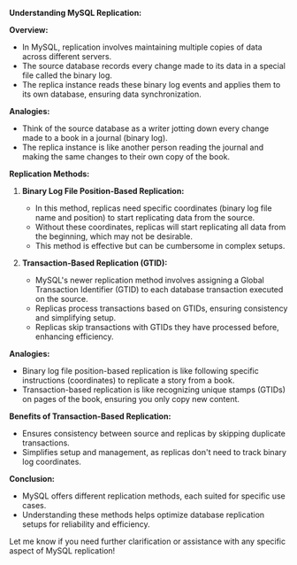 **Understanding MySQL Replication:**

**Overview:**
- In MySQL, replication involves maintaining multiple copies of data across different servers.
- The source database records every change made to its data in a special file called the binary log.
- The replica instance reads these binary log events and applies them to its own database, ensuring data synchronization.

**Analogies:**
- Think of the source database as a writer jotting down every change made to a book in a journal (binary log).
- The replica instance is like another person reading the journal and making the same changes to their own copy of the book.

**Replication Methods:**
1. **Binary Log File Position-Based Replication:**
   - In this method, replicas need specific coordinates (binary log file name and position) to start replicating data from the source.
   - Without these coordinates, replicas will start replicating all data from the beginning, which may not be desirable.
   - This method is effective but can be cumbersome in complex setups.

2. **Transaction-Based Replication (GTID):**
   - MySQL's newer replication method involves assigning a Global Transaction Identifier (GTID) to each database transaction executed on the source.
   - Replicas process transactions based on GTIDs, ensuring consistency and simplifying setup.
   - Replicas skip transactions with GTIDs they have processed before, enhancing efficiency.

**Analogies:**
- Binary log file position-based replication is like following specific instructions (coordinates) to replicate a story from a book.
- Transaction-based replication is like recognizing unique stamps (GTIDs) on pages of the book, ensuring you only copy new content.

**Benefits of Transaction-Based Replication:**
- Ensures consistency between source and replicas by skipping duplicate transactions.
- Simplifies setup and management, as replicas don't need to track binary log coordinates.

**Conclusion:**
- MySQL offers different replication methods, each suited for specific use cases.
- Understanding these methods helps optimize database replication setups for reliability and efficiency.

Let me know if you need further clarification or assistance with any specific aspect of MySQL replication!